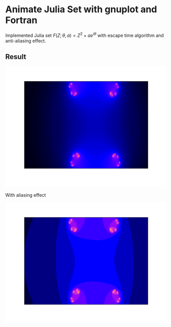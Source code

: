 # Animate Julia Set with gnuplot and Fortran


Implemented Julia set  $F(Z;\theta,a) =Z^2 + ae^{i\theta}$ with escape time algorithm and anti-aliasing effect.

## Result

![Julia set animation](julia.gif)



With aliasing effect

![Julia set animation with aliasing](julia_with_aliasing.gif)

